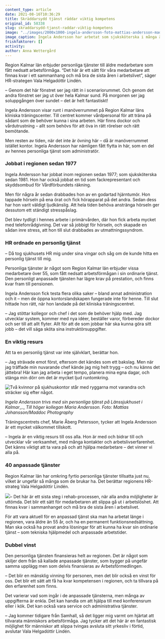 ```yaml
---
content_type: article
date: 2021-08-16T10:36:29
title: Skräddarsydd tjänst räddar viktig kompetens
original_id: 58338
slug: skraddarsydd-tjanst-raddar-viktig-kompetens
image: "../images/2000x1000-ingela-andersson-foto-mattias-andersson-maddoc-photography.jpg"
image_caption: Ingela Andersson har arbetat som sjuksköterska i många år i Region Kalmar län. Efter en hjärntumör som gav bestående hörselnedsättning har hon nu en personlig tjänst i regionens träningscenter.
friskfaktorer: []
activity:
author: Anna Wettergård
---
```


Region Kalmar län erbjuder personliga tjänster till äldre medarbetare som fått nedsatt arbetsförmåga. “Det här är ett sätt för våra medarbetare att finnas kvar i ett sammanhang och må bra de sista åren i arbetslivet”, säger HR-strategen Vala Helgadóttir Lindén.

– Genom det här fönstret ser jag rätt in i scenariorummet. Och genom det andra fönstret ser jag ut över hela Kalmar sund. På morgonen ser jag soluppgången över sundet – det är helt fantastiskt!

Ingela Andersson visar runt i manöverrummet på Region Kalmar läns kliniska träningscenter. Till centret kommer vårdpersonal för att träna på sådant som de behöver kunna i sina arbeten. Här finns dockor och vårdutrustning – allt som behövs för att öva in rätt rörelser och rätt bemötande.

Men resten av tiden, när det inte är övning här – då är manöverrummet istället kontor. Ingela Andersson har nämligen fått flytta in här, som en del av hennes personliga tjänst som administratör.

### Jobbat i regionen sedan 1977

Ingela Andersson har jobbat inom regionen sedan 1977; som sjuksköterska sedan 1981. Hon har också jobbat en tid som fackrepresentant och skyddsombud för Vårdförbundets räkning.

Men för några år sedan drabbades hon av en godartad hjärntumör. Hon tappade hörseln på ena örat och fick hörapparat på det andra. Sedan dess har hon varit väldigt ljudkänslig. Att hela tiden behöva anstränga hörseln ger dessutom ett ständigt stresspåslag.

Det blev tydligt i hennes arbete i primärvården, där hon fick arbeta mycket med telefonrådgivning. Det var så jobbigt för hörseln, och skapade en sådan inre stress, att hon till slut drabbades av utmattningssyndrom.

### HR ordnade en personlig tjänst

– Då tog sjukhusets HR mig under sina vingar och såg om de kunde hitta en personlig tjänst till mig.

Personliga tjänster är något som Region Kalmar län erbjuder vissa medarbetare över 55, som fått nedsatt arbetsförmågan i sin ordinarie tjänst. Den personligt anpassade tjänsten har lägre krav på prestation, och finns kvar fram till pensionen.

Ingela Andersson fick testa flera olika saker – bland annat administration och it – men de öppna kontorslandskapen fungerade inte för henne. Till slut hittade hon rätt, när hon landade på det kliniska träningscentret.

– Jag stöttar kollegor och chef i det som de behöver hjälp med. Jag utvecklar system, kommer med nya idéer, beställer varor, förbereder dockor och ser till att allt flyter. Allt för att de som jobbar här ska kunna göra sitt jobb – det vill säga sköta sina instruktörsuppgifter.

### En viktig resurs

Att ta en personlig tjänst var inte självklart, berättar hon.

– Jag strävade emot först, eftersom det kändes som ett bakslag. Men när jag träffade min nuvarande chef kände jag mig helt trygg – och nu känns det jättebra! Här kan jag arbeta i eget tempo, planera mina egna dagar, och stänga min dörr om det är mycket ljud runtomkring.

![Två kvinnor på sjukhuskontor står med ryggarna mot varandra och sträcker sig efter något.](https://www.suntarbetsliv.se/wp-content/uploads/2021/06/750x400-ingela-andersson-personlig-tjanst-foto-mattias-andersson-maddoc-photography.jpg)

_Ingela Andersson trivs med sin personliga tjänst på Länssjukhuset i Kalmar__._ _Till höger kollegan Maria Andersson. Foto: Mattias Johansson/Maddoc Photography_

Träningscentrets chef, Marie Åberg Petersson, tycker att Ingela Andersson är ett mycket välkommet tillskott.

– Ingela är en viktig resurs till oss alla. Hon är med och bidrar till och utvecklar vår verksamhet, med många kontakter och arbetslivserfarenhet. Det känns viktigt att ta vara på och att hjälpa medarbetare – det vinner vi alla på.

### 40 anpassade tjänster

Region Kalmar län har omkring fyrtio personliga tjänster tillsatta just nu, vilket är ungefär så många som de brukar ha. Det berättar regionens HR-strateg Vala Helgadóttir Lindén.

[![](https://www.suntarbetsliv.se/wp-content/uploads/2021/06/200x220-vala-helgadottir-linden.jpg)](https://www.suntarbetsliv.se/wp-content/uploads/2021/06/200x220-vala-helgadottir-linden.jpg)– Det här är ett sista steg i rehab-processen, när alla andra möjligheter är uttömda. Det blir ett sätt för medarbetaren att slippa gå ut i arbetslöshet. Att finnas kvar i sammanhanget och må bra de sista åren i arbetslivet.

För att vara aktuell för en anpassad tjänst ska man ha arbetat länge i regionen, vara äldre än 55 år, och ha en permanent funktionsnedsättning. Man ska också ha provat andra lösningar för att kunna ha kvar sin ordinarie tjänst – som tekniska hjälpmedel och anpassade arbetstider.

### Dubbel vinst

Den personliga tjänsten finansieras helt av regionen. Det är något som skiljer dem från så kallade anpassade tjänster, som bygger på ungefär samma upplägg men som delvis finansieras av Arbetsförmedlingen.

– Det blir en mänsklig vinning för personen, men det blir också en vinst för oss. Det blir ett sätt att få ha kvar kompetensen i regionen, och ta tillvara på den erfarenhet som finns.

Det varierar vad som ingår i de anpassade tjänsterna, men många av uppgifterna är enkla. Det kan handla om att hjälpa till med konferensrum eller i kök. Det kan också vara service och administrativa tjänster.

– Jag kommer tidigare från Samhall, så det ligger mig varmt om hjärtat att tillvarata människors arbetsförmåga. Jag tycker att det här är en fantastisk möjlighet för människor att slippa tvingas avsluta sitt yrkesliv i förtid, avslutar Vala Helgadóttir Lindén.

